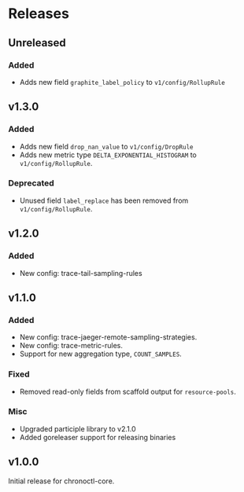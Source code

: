# Releases

## Unreleased

### Added
* Adds new field `graphite_label_policy` to `v1/config/RollupRule`

## v1.3.0

### Added
* Adds new field `drop_nan_value` to `v1/config/DropRule`
* Adds new metric type `DELTA_EXPONENTIAL_HISTOGRAM` to `v1/config/RollupRule`.

### Deprecated
* Unused field `label_replace` has been removed from `v1/config/RollupRule`.

## v1.2.0

### Added
- New config: trace-tail-sampling-rules

## v1.1.0

### Added
 - New config: trace-jaeger-remote-sampling-strategies.
 - New config: trace-metric-rules.
 - Support for new aggregation type, `COUNT_SAMPLES`.

### Fixed
 - Removed read-only fields from scaffold output for `resource-pools`.

### Misc
 - Upgraded participle library to v2.1.0
 - Added goreleaser support for releasing binaries

## v1.0.0

Initial release for chronoctl-core.
